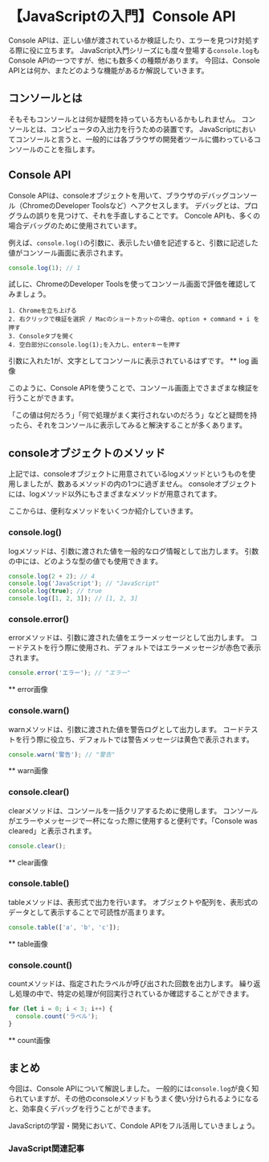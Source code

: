 # 【JavaScriptの入門】Console API

Console APIは、正しい値が渡されているか検証したり、エラーを見つけ対処する際に役に立ちます。
JavaScript入門シリーズにも度々登場する```console.log```もConsole APIの一つですが、他にも数多くの種類があります。
今回は、Console APIとは何か、またどのような機能があるか解説していきます。

## コンソールとは
そもそもコンソールとは何か疑問を持っている方もいるかもしれません。
コンソールとは、コンピュータの入出力を行うための装置です。
JavaScriptにおいてコンソールと言うと、一般的には各ブラウザの開発者ツールに備わっているコンソールのことを指します。

## Console API
Console APIは、consoleオブジェクトを用いて、ブラウザのデバッグコンソール（ChromeのDeveloper Toolsなど）へアクセスします。
デバッグとは、プログラムの誤りを見つけて、それを手直しすることです。
Concole APIも、多くの場合デバッグのために使用されています。

例えば、```console.log()```の引数に、表示したい値を記述すると、引数に記述した値がコンソール画面に表示されます。

```javascript
console.log(1); // 1
```

試しに、ChromeのDeveloper Toolsを使ってコンソール画面で評価を確認してみましょう。

```plain
1. Chromeを立ち上げる
2. 右クリックで検証を選択 / Macのショートカットの場合、option + command + i を押す
3. Consoleタブを開く
4. 空白部分にconsole.log(1);を入力し、enterキーを押す
```

引数に入れた1が、文字としてコンソールに表示されているはずです。
** log 画像

このように、Console APIを使うことで、コンソール画面上でさまざまな検証を行うことができます。

「この値は何だろう」「何で処理がまく実行されないのだろう」などと疑問を持ったら、それをコンソールに表示してみると解決することが多くあります。

## consoleオブジェクトのメソッド
上記では、consoleオブジェクトに用意されているlogメソッドというものを使用しましたが、数あるメソッドの内の1つに過ぎません。
consoleオブジェクトには、logメソッド以外にもさまざまなメソッドが用意されてます。

ここからは、便利なメソッドをいくつか紹介していきます。

### console.log()
logメソッドは、引数に渡された値を一般的なログ情報として出力します。
引数の中には、どのような型の値でも使用できます。
```javascript
console.log(2 + 2); // 4
console.log('JavaScript'); // "JavaScript"
console.log(true); // true
console.log([1, 2, 3]); // [1, 2, 3]
```

### console.error()
errorメソッドは、引数に渡された値をエラーメッセージとして出力します。
コードテストを行う際に使用され、デフォルトではエラーメッセージが赤色で表示されます。
```javascript
console.error('エラー'); // "エラー"
```
** error画像

### console.warn()
warnメソッドは、引数に渡された値を警告ログとして出力します。
コードテストを行う際に役立ち、デフォルトでは警告メッセージは黄色で表示されます。
```javascript
console.warn('警告'); // "警告"
```

** warn画像

### console.clear()
clearメソッドは、コンソールを一括クリアするために使用します。
コンソールがエラーやメッセージで一杯になった際に使用すると便利です。「Console was cleared」と表示されます。
```javascript
console.clear();
```

** clear画像

### console.table()
tableメソッドは、表形式で出力を行います。
オブジェクトや配列を、表形式のデータとして表示することで可読性が高まります。
```javascript
console.table(['a', 'b', 'c']);
```

** table画像

### console.count()
countメソッドは、指定されたラベルが呼び出された回数を出力します。
繰り返し処理の中で、特定の処理が何回実行されているか確認することができます。

```javascript
for (let i = 0; i < 3; i++) {
  console.count('ラベル');
}
```

** count画像

## まとめ
今回は、Console APIについて解説しました。
一般的には```console.log```が良く知られていますが、その他のconsoleメソッドもうまく使い分けられるようになると、効率良くデバッグを行うことができます。

JavaScriptの学習・開発において、Condole APIをフル活用していきましょう。

### JavaScript関連記事
<a clink src="https://tcd-theme.com/2021/04/javascript-popup.html"></a>

